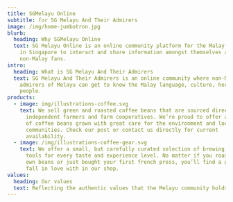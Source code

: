 ```yaml
---
title: SGMelayu Online
subtitle: for SG Melayu And Their Admirers
image: /img/home-jumbotron.jpg
blurb:
  heading: Why SGMelayu Online
  text: SG Melayu Online is an online community platform for the Malay community
    in Singapore to interact and share information amongst themselves and their
    non-Malay fans.
intro:
  heading: What is SG Melayu And Their Admirers
  text: SG Melayu And Their Admirers is an online community where non-Malay
    admirers of Melayu can get to know the Malay language, culture, heritage and
    people.
products:
  - image: img/illustrations-coffee.svg
    text: We sell green and roasted coffee beans that are sourced directly from
      independent farmers and farm cooperatives. We’re proud to offer a variety
      of coffee beans grown with great care for the environment and local
      communities. Check our post or contact us directly for current
      availability.
  - image: /img/illustrations-coffee-gear.svg
    text: We offer a small, but carefully curated selection of brewing gear and
      tools for every taste and experience level. No matter if you roast your
      own beans or just bought your first french press, you’ll find a gadget to
      fall in love with in our shop.
values:
  heading: Our values
  text: Reflecting the authentic values that the Melayu community holds.
---
```

